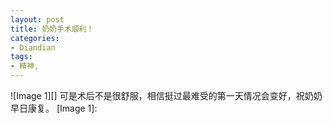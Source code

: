 ```yaml
---
layout: post
title: 奶奶手术顺利！
categories:
- Diandian
tags:
- 精神, 
---
```

!\[Image 1\]\[\] 可是术后不是很舒服，相信挺过最难受的第一天情况会变好，祝奶奶早日康复。 \[Image 1\]: